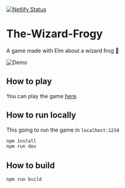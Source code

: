 [![Netlify Status](https://api.netlify.com/api/v1/badges/2b8beb65-50df-462a-8a8e-2890ac4ad00a/deploy-status)](https://app.netlify.com/sites/the-wizard-frogy/deploys)

# The-Wizard-Frogy

A game made with Elm about a wizard frog 🐸

![Demo](./the-wizard-frogy.gif)

## How to play

You can play the game [here](https://the-wizard-frogy.netlify.app).

## How to run locally

This going to run the game in `localhost:1234`

```bash
npm install
npm run dev
```

## How to build

```bash
npm run build
```

